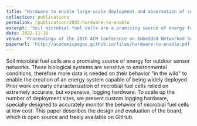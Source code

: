 ```yaml
---
title: "Hardware to enable large-scale deployment and observation of soil microbial fuel cells"
collection: publications
permalink: /publication/2022-hardware-to-enable
excerpt: 'Soil microbial fuel cells are a promising source of energy for outdoor sensor networks. These biological systems are sensitive to environmental conditions, therefore more data is needed on their behavior "in the wild" to enable the creation of an energy system capable of being widely deployed. Prior work on early characterization of microbial fuel cells relied on extremely accurate, but expensive, logging hardware. To scale up the number of deployment sites, we present custom logging hardware, specially designed to accurately monitor the behavior of microbial fuel cells at low cost. This paper describes the design and evaluation of the board, which is open source and freely available on GitHub.'
date: 2022-11-16
venue: 'Proceedings of the 20th ACM Conference on Embedded Networked Sensor Systems'
paperurl: 'http://academicpages.github.io/files/hardware-to-enable.pdf'
---
```


Soil microbial fuel cells are a promising source of energy for outdoor sensor networks. These biological systems are sensitive to environmental conditions, therefore more data is needed on their behavior "in the wild" to enable the creation of an energy system capable of being widely deployed. Prior work on early characterization of microbial fuel cells relied on extremely accurate, but expensive, logging hardware. To scale up the number of deployment sites, we present custom logging hardware, specially designed to accurately monitor the behavior of microbial fuel cells at low cost. This paper describes the design and evaluation of the board, which is open source and freely available on GitHub.